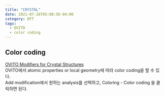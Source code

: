 ```yaml
---
title: "CRYSTAL"
date: 2021-07-26T05:08:50-04:00
category: DFT
tags:
  - OVITO
  - color coding
---
```


## Color coding
[OVITO Modifiers for Crystal Structures](https://www.youtube.com/watch?v=gqpRtUEX9Gk)  
OVITO에서 atomic properties or local geometry에 따라 color coding을 할 수 있다.  
Add modification에서 원하는 analysis를 선택하고, Coloring - Color coding 을 클릭하면 된다.  


